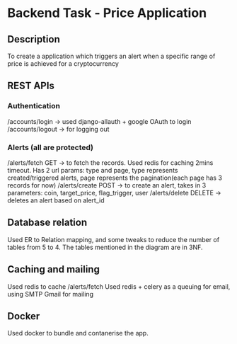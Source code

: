 # Backend Task - Price Application

## Description
To create a application which triggers an alert when a specific range of price is achieved for a cryptocurrency

## REST APIs
### Authentication 
 /accounts/login -> used django-allauth + google OAuth to login
 /accounts/logout -> for logging out

### Alerts (all are protected)
 /alerts/fetch GET -> to fetch the records. Used redis for caching 2mins timeout. Has 2 url params: type and page, type represents created/triggered alerts, page represents the pagination(each page has 3 records for now)
 /alerts/create POST -> to create an alert, takes in 3 parameters: coin, target_price, flag_trigger, user
 /alerts/delete DELETE -> deletes an alert based on alert_id

## Database relation
Used ER to Relation mapping, and some tweaks to reduce the number of tables from 5 to  4. The tables mentioned in the diagram are in 3NF.

## Caching and mailing
Used redis to cache /alerts/fetch
Used redis + celery as a queuing for email, using SMTP Gmail for mailing


## Docker
Used docker to bundle and contanerise the app.


